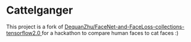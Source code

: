 # Cattelganger

This project is a fork of [DequanZhu/FaceNet-and-FaceLoss-collections-tensorflow2.0
](https://github.com/DequanZhu/FaceNet-and-FaceLoss-collections-tensorflow2.0) for a hackathon to compare human faces to cat faces :)
